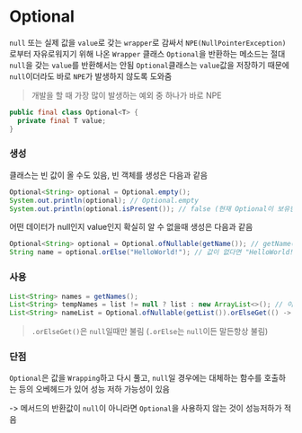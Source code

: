 # Optional

 `null` 또는 실제 값을 `value`로 갖는 `wrapper`로 감싸서 `NPE(NullPointerException)`로부터 자유로워지기 위해 나온 `Wrapper` 클래스 
`Optional`을 반환하는 메소드는 절대 `null`을 갖는 `value`를 반환해서는 안됨
`Optional`클래스는 `value`값을 저장하기 때문에 `null`이더라도 바로 `NPE`가 발생하지 않도록 도와줌

> 개발을 할 때 가장 많이 발생하는 예외 중 하나가 바로 NPE

```java
public final class Optional<T> {
  private final T value;
}
```

### 생성

클래스는 빈 값이 올 수도 있음, 빈 객체를 생성은 다음과 같음

```java
Optional<String> optional = Optional.empty();
System.out.println(optional); // Optional.empty
System.out.println(optional.isPresent()); // false (현재 Optional이 보유한 값이 null인지 아닌지를 확인)
```

어떤 데이터가 null인지 value인지 확실히 알 수 없을때 생성은 다음과 같음

```java
Optional<String> optional = Optional.ofNullable(getName()); // getName()을 값으로 생성 (getName()이 value일수도 있고, null일수도 있음)
String name = optional.orElse("HelloWorld!"); // 값이 없다면 "HelloWorld!" 를 리턴
```

### 사용

```java
List<String> names = getNames();
List<String> tempNames = list != null ? list : new ArrayList<>(); // 이런것을
List<String> nameList = Optional.ofNullable(getList()).orElseGet(() -> new ArrayList<>()); // 이렇게 바꿈
```

> `.orElseGet()`은 `null`일때만 불림 (`.orElse`는 `null`이든 말든항상 불림)

### 단점

`Optional`은 값을 `Wrapping`하고 다시 풀고, `null`일 경우에는 대체하는 함수를 호출하는 등의 오베헤드가 있어 성능 저하 가능성이 있음

-> 메서드의 반환값이 `null`이 아니라면 `Optional`을 사용하지 않는 것이 성능저하가 적음